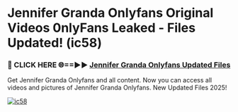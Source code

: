 # Jennifer Granda Onlyfans Original Videos 0nlyFans Leaked - Files Updated! (ic58)

<h3>🔴 CLICK HERE 🌐==►► <a href="https://tinyurl.com/2jnfzry5" rel="nofollow">Jennifer Granda Onlyfans Updated Files</a></h3>

Get Jennifer Granda Onlyfans and all content. Now you can access all videos and pictures of Jennifer Granda Onlyfans. New Updated Files 2025!

[![ic58](https://i.imgur.com/GyGTBgg.gif)](https://tinyurl.com/2jnfzry5)
